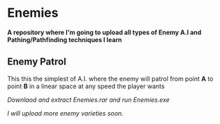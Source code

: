 # Enemies

**A repository where I'm going to upload all types of Enemy A.I and Pathing/Pathfinding techniques I learn**

## Enemy Patrol

This this the simplest of A.I. where the enemy will patrol from point **A** to point **B** in a linear space at any speed the player wants

*Downlaod and extract Enemies.rar and run Enemies.exe*

*I will upload more enemy varieties soon.*

